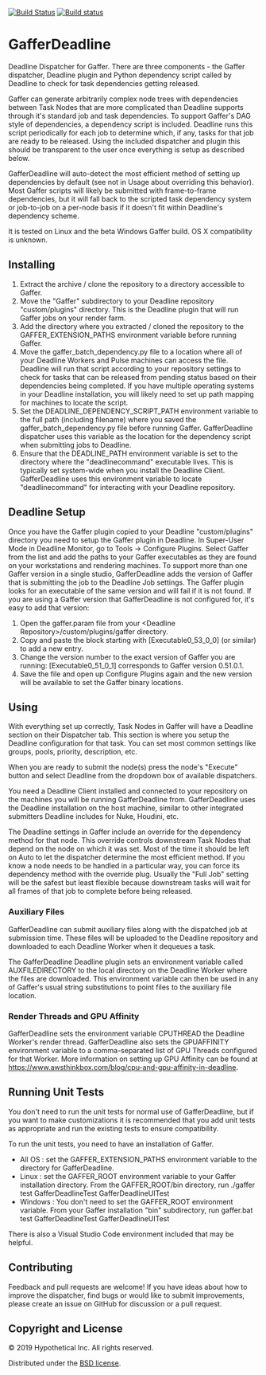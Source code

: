 [![Build Status](https://travis-ci.com/ericmehl/GafferDeadline.svg?branch=master)](https://travis-ci.com/ericmehl/GafferDeadline)
[![Build status](https://ci.appveyor.com/api/projects/status/yxwvuof88k1ycixa/branch/master?svg=true)](https://ci.appveyor.com/project/Hypothetical/gafferdeadline/branch/master)
# GafferDeadline #
Deadline Dispatcher for Gaffer. There are three components - the Gaffer dispatcher, Deadline plugin and Python dependency script called by Deadline to check for task dependencies getting released.

Gaffer can generate arbitrarily complex node trees with dependencies between Task Nodes that are more complicated than Deadline supports through it's standard job and task dependencies. To support Gaffer's DAG style of dependencies, a dependency script is included. Deadline runs this script periodically for each job to determine which, if any, tasks for that job are ready to be released. Using the included dispatcher and plugin this should be transparent to the user once everything is setup as described below.

GafferDeadline will auto-detect the most efficient method of setting up dependencies by default (see not in Usage about overriding this behavior). Most Gaffer scripts will likely be submitted with frame-to-frame dependencies, but it will fall back to the scripted task dependency system or job-to-job on a per-node basis if it doesn't fit within Deadline's dependency scheme.

It is tested on Linux and the beta Windows Gaffer build. OS X compatibility is unknown.

## Installing ##
1. Extract the archive / clone the repository to a directory accessible to Gaffer.
2. Move the "Gaffer" subdirectory to your Deadline repository "custom/plugins" directory. This is the Deadline plugin that will run Gaffer jobs on your render farm.
3. Add the directory where you extracted / cloned the repository to the GAFFER_EXTENSION_PATHS environment variable before running Gaffer.
4. Move the gaffer_batch_dependency.py file to a location where all of your Deadline Workers and Pulse machines can access the file. Deadline will run that script according to your repository settings to check for tasks that can be released from pending status based on their dependencies being completed.
If you have multiple operating systems in your Deadline installation, you will likely need to set up path mapping for machines to locate the script.
5. Set the DEADLINE_DEPENDENCY_SCRIPT_PATH environment variable to the full path (including filename) where you saved the gaffer_batch_dependency.py file before running Gaffer. GafferDeadline dispatcher uses this variable as the location for the dependency script when submitting jobs to Deadline.
6. Ensure that the DEADLINE_PATH environment variable is set to the directory where the "deadlinecommand" executable lives. This is typically set system-wide when you install the Deadline Client. GafferDeadline uses this environment variable to locate "deadlinecommand" for interacting with your Deadline repository.

## Deadline Setup ##
Once you have the Gaffer plugin copied to your Deadline "custom/plugins" directory you need to setup the Gaffer plugin in Deadline. In Super-User Mode in Deadline Monitor, go to Tools -> Configure Plugins. Select Gaffer from the list and add the paths to your Gaffer executables as they are found on your workstations and rendering machines. To support more than one Gaffer version in a single studio, GafferDeadline adds the version of Gaffer that is submitting the job to the Deadline Job settings. The Gaffer plugin looks for an executable of the same version and will fail if it is not found. If you are using a Gaffer version that GafferDeadline is not configured for, it's easy to add that version:
1. Open the gaffer.param file from your \<Deadline Repository\>/custom/plugins/gaffer directory.
2. Copy and paste the block starting with [Executable0_53_0_0] (or similar) to add a new entry.
3. Change the version number to the exact version of Gaffer you are running: [Executable0_51_0_1] corresponds to Gaffer version 0.51.0.1.
4. Save the file and open up Configure Plugins again and the new version will be available to set the Gaffer binary locations.

## Using ##
With everything set up correctly, Task Nodes in Gaffer will have a Deadline section on their Dispatcher tab. This section is where you setup the Deadline configuration for that task. You can set most common settings like groups, pools, priority, description, etc.

When you are ready to submit the node(s) press the node's "Execute" button and select Deadline from the dropdown box of available dispatchers.

You need a Deadline Client installed and connected to your repository on the machines you will be running GafferDeadline from. GafferDeadline uses the Deadline installation on the host machine, similar to other integrated submitters Deadline includes for Nuke, Houdini, etc.

The Deadline settings in Gaffer include an override for the dependency method for that node. This override controls downstream Task Nodes that depend on the node on which it was set. Most of the time it should be left on Auto to let the dispatcher determine the most efficient method. If you know a node needs to be handled in a particular way, you can force its dependency method with the override plug. Usually the "Full Job" setting will be the safest but least flexible because downstream tasks will wait for all frames of that job to complete before being released.

### Auxiliary Files ###
GafferDeadline can submit auxiliary files along with the dispatched job at submission time. These files will be uploaded to the Deadline repository and downloaded to each Deadline Worker when it dequeues a task.

The GafferDeadline Deadline plugin sets an environment variable called AUXFILEDIRECTORY to the local directory on the Deadline Worker where the files are downloaded. This environment variable can then be used in any of Gaffer's usual string substitutions to point files to the auxiliary file location.

### Render Threads and GPU Affinity ###
GafferDeadline sets the environment variable CPUTHREAD the Deadline Worker's render thread. GafferDeadline also sets the GPUAFFINITY environment variable to a comma-separated list of GPU Threads configured for that Worker. More information on setting up GPU Affinity can be found at https://www.awsthinkbox.com/blog/cpu-and-gpu-affinity-in-deadline.

## Running Unit Tests ##
You don't need to run the unit tests for normal use of GafferDeadline, but if you want to make customizations it is recommended that you add unit tests as appropriate and run the existing tests to ensure compatibility.

To run the unit tests, you need to have an installation of Gaffer.
- All OS : set the GAFFER_EXTENSION_PATHS environment variable to the directory for GafferDeadline.
- Linux : set the GAFFER_ROOT environment variable to your Gaffer installation directory. From the GAFFER_ROOT/bin directory, run 
        ./gaffer test GafferDeadlineTest GafferDeadlineUITest
- Windows : You don't need to set the GAFFER_ROOT environment variable. From your Gaffer installation "bin" subdirectory, 
        run gaffer.bat test GafferDeadlineTest GafferDeadlineUITest

There is also a Visual Studio Code environment included that may be helpful.

## Contributing ##
Feedback and pull requests are welcome! If you have ideas about how to improve the dispatcher, find bugs or would like to submit improvements, please create an issue on GitHub for discussion or a pull request.

## Copyright and License ##

© 2019 Hypothetical Inc. All rights reserved.

Distributed under the [BSD license](LICENSE).